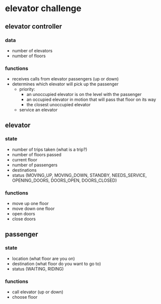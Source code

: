 # elevator challenge

## elevator controller
### data
- number of elevators
- number of floors
### functions
- receives calls from elevator passengers (up or down)
- determines which elevator will pick up the passenger
  - priority:
      - an unoccupied elevator is on the level with the passenger
      - an occupied elevator in motion that will pass that floor on its way
      - the closest unoccupied elevator
  - service an elevator

## elevator
### state
- number of trips taken (what is a trip?)
- number of floors passed
- current floor
- number of passengers
- destinations
- status (MOVING_UP, MOVING_DOWN, STANDBY, NEEDS_SERVICE, OPENING_DOORS, DOORS_OPEN, DOORS_CLOSED)
### functions
- move up one floor
- move down one floor
- open doors
- close doors

## passenger
### state
- location (what floor are you on)
- destination (what floor do you want to go to)
- status (WAITING, RIDING)
### functions
- call elevator (up or down)
- choose floor
